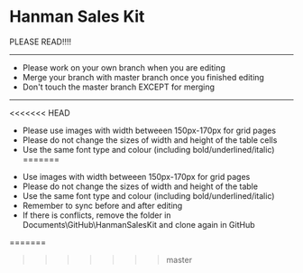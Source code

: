 Hanman Sales Kit
=======

PLEASE READ!!!!
***

* Please work on your own branch when you are editing
* Merge your branch with master branch once you finished editing
* Don't touch the master branch EXCEPT for merging

***

<<<<<<< HEAD
* Please use images with width betweeen 150px-170px for grid pages
* Please do not change the sizes of width and height of the table cells
* Use the same font type and colour (including bold/underlined/italic)
=======
- Use images with width betweeen 150px-170px for grid pages
- Please do not change the sizes of width and height of the table
- Use the same font type and colour (including bold/underlined/italic)
- Remember to sync before and after editing
- If there is conflicts, remove the folder in Documents\GitHub\HanmanSalesKit and clone again in GitHub

=======
>>>>>>> master
